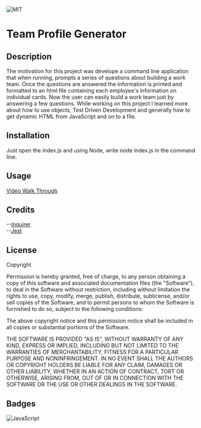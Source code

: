 ![MIT](https://img.shields.io/badge/LICENSE-MIT-blue)

# Team Profile Generator

## Description

The motivation for this project was develope a command line application that when running, prompts a series of questions about building a work team. Once the questions are answered the information is printed and formatted to an html file containing each employee's information on individual cards. Now the user can easily build a work team just by answering a few questions. While working on this project I learned more about how to use objects, Test Driven Development and generally how to get dynamic HTML from JavaScript and on to a file.

## Installation

Just open the index.js and using Node, write node index.js in the command line.

## Usage

[Video Walk Through](https://drive.google.com/file/d/1G0hlRJyBkNWIK9YCYHfLvotHLMrTXoJg/view?usp=sharing)

## Credits

--[Inquirer](https://www.npmjs.com/package/inquirer?activeTab=readme)<br>
--[Jest](https://jestjs.io/)

## License

Copyright <YEAR> <COPYRIGHT HOLDER>

Permission is hereby granted, free of charge, to any person obtaining a copy of this software and associated documentation files (the "Software"), to deal in the Software without restriction, including without limitation the rights to use, copy, modify, merge, publish, distribute, sublicense, and/or sell copies of the Software, and to permit persons to whom the Software is furnished to do so, subject to the following conditions:

The above copyright notice and this permission notice shall be included in all copies or substantial portions of the Software.

THE SOFTWARE IS PROVIDED "AS IS", WITHOUT WARRANTY OF ANY KIND, EXPRESS OR IMPLIED, INCLUDING BUT NOT LIMITED TO THE WARRANTIES OF MERCHANTABILITY, FITNESS FOR A PARTICULAR PURPOSE AND NONINFRINGEMENT. IN NO EVENT SHALL THE AUTHORS OR COPYRIGHT HOLDERS BE LIABLE FOR ANY CLAIM, DAMAGES OR OTHER LIABILITY, WHETHER IN AN ACTION OF CONTRACT, TORT OR OTHERWISE, ARISING FROM, OUT OF OR IN CONNECTION WITH THE SOFTWARE OR THE USE OR OTHER DEALINGS IN THE SOFTWARE.

## Badges

![JavaScript](https://img.shields.io/badge/JavaScript-100%25-yellowgreen)
